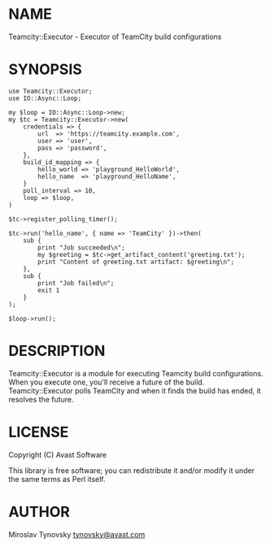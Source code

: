 # NAME

Teamcity::Executor - Executor of TeamCity build configurations

# SYNOPSIS

    use Teamcity::Executor;
    use IO::Async::Loop;

    my $loop = IO::Async::Loop->new;
    my $tc = Teamcity::Executor->new(
        credentials => {
            url  => 'https://teamcity.example.com',
            user => 'user',
            pass => 'password',
        },
        build_id_mapping => {
            hello_world => 'playground_HelloWorld',
            hello_name  => 'playground_HelloName',
        }
        poll_interval => 10,
        loop => $loop,
    )

    $tc->register_polling_timer();

    $tc->run('hello_name', { name => 'TeamCity' })->then(
        sub {
            print "Job succeeded\n";
            my $greeting = $tc->get_artifact_content('greeting.txt');
            print "Content of greeting.txt artifact: $greeting\n";
        },
        sub {
            print "Job failed\n";
            exit 1
        }
    );

    $loop->run();

# DESCRIPTION

Teamcity::Executor is a module for executing Teamcity build configurations.
When you execute one, you'll receive a future of the build. Teamcity::Executor
polls TeamCity and when it finds the build has ended, it resolves the future.

# LICENSE

Copyright (C) Avast Software

This library is free software; you can redistribute it and/or modify
it under the same terms as Perl itself.

# AUTHOR

Miroslav Tynovsky <tynovsky@avast.com>
